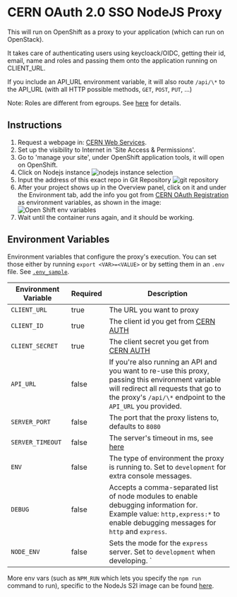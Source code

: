# CERN OAuth 2.0 SSO NodeJS Proxy

This will run on OpenShift as a proxy to your application (which can run on OpenStack).

It takes care of authenticating users using keycloack/OIDC, getting their id, email, name and roles 
and passing them onto the application running on CLIENT_URL.

If you include an API_URL environment variable, it will also route `/api/\*` to the API_URL (with all HTTP possible methods, `GET`, `POST`, `PUT`, ...)

Note: Roles are different from egroups. See [here](https://auth.docs.cern.ch/applications/role-based-permissions/) for details.

## Instructions

1. Request a webpage in: [CERN Web Services](https://webservices.web.cern.ch/webservices/).
2. Set up the visibility to Internet in 'Site Access & Permissions'.
3. Go to 'manage your site', under OpenShift application tools, it will open on OpenShift.
4. Click on Nodejs instance ![nodejs instance selection](https://github.com/fabioespinosa/cern-oauth2-sso-node-proxy/blob/master/readme_images/3.png 'Nodejs container')
5. Input the address of this exact repo in Git Repository ![git repository](https://github.com/fabioespinosa/cern-oauth2-sso-node-proxy/blob/master/readme_images/2.png 'git repository link')
6. After your project shows up in the Overview panel, click on it and under the Environment tab, add the info you got from [CERN OAuth Registration](https://sso-management.web.cern.ch/OAuth/RegisterOAuthClient.aspx) as environment variables, as shown in the image: ![Open Shift env variables](https://github.com/fabioespinosa/cern-oauth2-sso-node-proxy/blob/master/readme_images/4.png 'Open Shift env variables')
7. Wait until the container runs again, and it should be working.

## Environment Variables

Environment variables that configure the proxy's execution. You can set those either by running `export <VAR>=<VALUE>` or by setting them in an `.env` file. See [`.env_sample`](.env_sample).

| Environment Variable | Required | Description |
| -------------------- | -------- | ------------------------- |
| `CLIENT_URL`    | true     | The URL you want to proxy |
| `CLIENT_ID`     | true     | The client id you get from [CERN AUTH](https://sso-management.web.cern.ch/oauth/registeroauthclient.aspx) |
| `CLIENT_SECRET` | true     | The client secret you get from [CERN AUTH](https://sso-management.web.cern.ch/oauth/registeroauthclient.aspx) |  
| `API_URL`       | false    | If you're also running an API and you want to re-use this proxy, passing this environment variable will redirect all requests that go to the proxy's `/api/\*` endpoint to the `API_URL` you provided. |
| `SERVER_PORT`   | false    | The port that the proxy listens to, defaults to `8080` |
| `SERVER_TIMEOUT`| false    | The server's timeout in ms, see [here](https://nodejs.org/api/http.html#serversettimeoutmsecs-callback) | 
| `ENV`           | false    | The type of environment the proxy is running to. Set to `development` for extra console messages. | 
| `DEBUG`         | false    | Accepts a comma-separated list of node modules to enable debugging information for. Example value: `http,express:*` to enable debugging messages for `http` and `express`. |
| `NODE_ENV`      | false    | Sets the mode for the `express` server. Set to `development` when developing. ` |

More env vars (such as `NPM_RUN` which lets you specify the `npm run` command to run), specific to the NodeJs S2I image can be found [here](https://github.com/sclorg/s2i-nodejs-container/tree/master/14#readme).